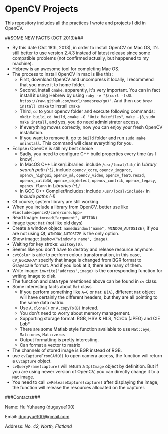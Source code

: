 OpenCV Projects
==============

This repository includes all the practices I wrote and projects I did in OpenCV.

##SOME NEW FACTS (OCT 2013)###

* By this date (Oct 18th, 2013), in order to install OpenCV on Mac OS, it's still better to use version 2.4.3 instead of latest release since some compatible problems (not confirmed actually, but happened to my machine).
* Hebrew is an awesome tool for completing Mac OS.
* The process to install OpenCV in mac is like this:
    + First, download OpenCV and uncompress it locally, I recommend that you move it to home folder.
    + Second, install `cmake`, apparently, it's very important. You can in fact install it using Hebrew by using `ruby -e "$(curl -fsSL https://raw.github.com/mxcl/homebrew/go)"`. And then use `brew install cmake` to install `cmake`
    + Third, `cd` to your opencv folder and execute following commands: `mkdir build`, `cd build`, `cmake -G "Unix Makefiles"`, `make -j8`, `sudo make install`, and yes, you do need administrator access.
    + If everything moves correctly, now you can enjoy your fresh OpenCV installation.
    + If you want to remove it, go to `build` folder and run `sudo make uninstall`. This command will clear everything for you.
* Eclipse+OpenCV is still my best choice
    + Sadly, you need to configure C++ build properties every time (as I know).
    + In MacOS C++ Linker/Libraries: include `/usr/local/lib/` in _Library search path (-L)_, include `opencv_core`, `opencv_imgproc`, `opencv_highgui`, `opencv_ml`, `opencv_video`, `opencv_features2d`, `opencv_calib3d`, `opencv_objdetect`, `opencv_contrib`, `opencv_legacy`, `opencv_flann` in _Libraries (-L)_
    + In GCC C++ Compiler/Includes: include `/usr/local/include/` in _Include paths (-I)_
* Of course, system library are still working.
* When you include a library from OpenCV, better use like `#include<opencv2/core/core.hpp>`
* Read Image: `imread("argument", OPTION)`
* Image type: `Mat` (not like old days)
* Create a window object: `namedWindow("name", WINDOW_AUTOSIZE)`, if you are not using Qt, `WINDOW_AUTOSIZE` is the only option.
* Show image: `imshow("window's name", image)`.
* Waiting for key stroke: `waitKey(0)`.
* Seems like you don't have to destroy and release resource anymore.
* `cvtColor` is able to perform colour transformation, in this case, `CV_BGR2GRAY` specify that image is changed from BGR format to Grayscale format. And if you look at it, there are many of them.
* Write image: `imwrite("address",image)` is the corresponding function for writing image to disk.
* The function and data type mentioned above can be found in `cv` class.
* Some interesting facts about `Mat` class
    + If you perform something like `A=C` or `Mat B(A)`, different `Mat` object will have certainly the different headers, but they are all pointing to the same data matrix.
    + Use `A.clone()` or `A.copyTo(B)` instead.
    + You don't need to worry about memory management.
    + Supporting storage format: RGB, HSV & HLS, YCrCb (JPEG) and CIE L*a*b*
    + There are some Matlab style function available to use `Mat::eye`, `Mat::ones`, `Mat::zeros`
    + Output formatting is pretty interesting.
    + Can format a vector to matrix
* The channels of stored image is BGR instead of RGB.
* use `cvCaptureFromCAM(0)` to open camera access, the function will return a `CvCapture` object.
* `cvQueryFrame(capture)` will return a `IplImage` object by definition. But if you are using newer version of OpenCV, you can directly change it to a `Mat` image.
* You need to call `cvReleaseCapture(capture)` after displaying the image, the function will release the resources allocated on the capturer.


###Contacts###

Name: Hu Yuhuang (duguyue100)

Email: duguyue100@gmail.com

Address: _No. 42, North, Flatland_

